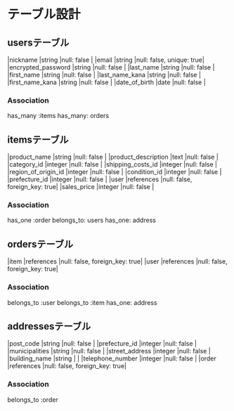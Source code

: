 # テーブル設計

## usersテーブル


|nickname              |string       |null: false              |
|email                 |string       |null: false, unique: true|
|encrypted_password    |string       |null: false              |
|last_name             |string       |null: false              |
|first_name            |string       |null: false              |
|last_name_kana        |string       |null: false              |
|first_name_kana       |string       |null: false              |
|date_of_birth         |date         |null: false              |



### Association
has_many :items
has_many: orders

## itemsテーブル


|product_name             |string       |null: false                   |
|product_description      |text         |null: false                   |
|category_id              |integer      |null: false                   |
|shipping_costs_id        |integer      |null: false                   |
|region_of_origin_id      |integer      |null: false                   |
|condition_id             |integer      |null: false                   |
|prefecture_id            |integer      |null: false                   |
|user                     |references   |null: false, foreign_key: true|
|sales_price              |integer      |null: false                   |




### Association
has_one :order
belongs_to: users
has_one: address

## ordersテーブル
|item                  |references   |null: false, foreign_key: true|
|user                  |references   |null: false, foreign_key: true|

### Association
belongs_to :user
belongs_to :item
has_one: address

## addressesテーブル


|post_code             |string       |null: false                   |
|prefecture_id         |integer      |null: false                   |
|municipalities        |string       |null: false                   |
|street_address        |integer      |null: false                   |
|building_name         |string       |                              |
|telephone_number      |integer      |null: false                   |
|order                 |references   |null: false, foreign_key: true|


### Association
belongs_to :order